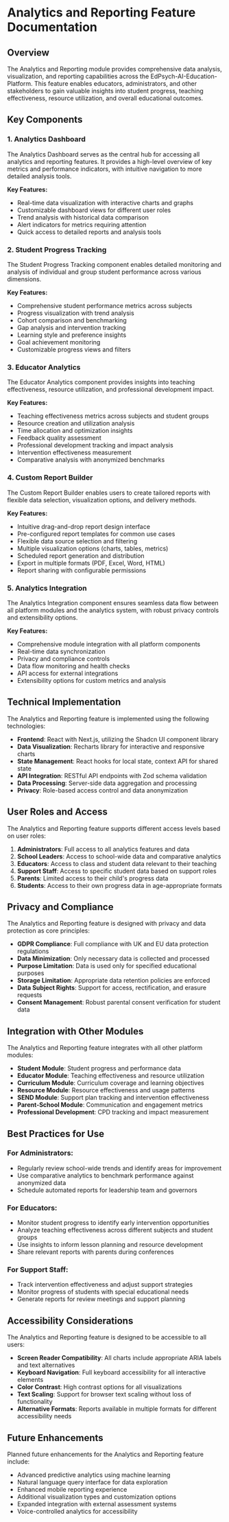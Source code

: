 # Analytics and Reporting Feature Documentation

## Overview

The Analytics and Reporting module provides comprehensive data analysis, visualization, and reporting capabilities across the EdPsych-AI-Education-Platform. This feature enables educators, administrators, and other stakeholders to gain valuable insights into student progress, teaching effectiveness, resource utilization, and overall educational outcomes.

## Key Components

### 1. Analytics Dashboard

The Analytics Dashboard serves as the central hub for accessing all analytics and reporting features. It provides a high-level overview of key metrics and performance indicators, with intuitive navigation to more detailed analysis tools.

**Key Features:**
- Real-time data visualization with interactive charts and graphs
- Customizable dashboard views for different user roles
- Trend analysis with historical data comparison
- Alert indicators for metrics requiring attention
- Quick access to detailed reports and analysis tools

### 2. Student Progress Tracking

The Student Progress Tracking component enables detailed monitoring and analysis of individual and group student performance across various dimensions.

**Key Features:**
- Comprehensive student performance metrics across subjects
- Progress visualization with trend analysis
- Cohort comparison and benchmarking
- Gap analysis and intervention tracking
- Learning style and preference insights
- Goal achievement monitoring
- Customizable progress views and filters

### 3. Educator Analytics

The Educator Analytics component provides insights into teaching effectiveness, resource utilization, and professional development impact.

**Key Features:**
- Teaching effectiveness metrics across subjects and student groups
- Resource creation and utilization analysis
- Time allocation and optimization insights
- Feedback quality assessment
- Professional development tracking and impact analysis
- Intervention effectiveness measurement
- Comparative analysis with anonymized benchmarks

### 4. Custom Report Builder

The Custom Report Builder enables users to create tailored reports with flexible data selection, visualization options, and delivery methods.

**Key Features:**
- Intuitive drag-and-drop report design interface
- Pre-configured report templates for common use cases
- Flexible data source selection and filtering
- Multiple visualization options (charts, tables, metrics)
- Scheduled report generation and distribution
- Export in multiple formats (PDF, Excel, Word, HTML)
- Report sharing with configurable permissions

### 5. Analytics Integration

The Analytics Integration component ensures seamless data flow between all platform modules and the analytics system, with robust privacy controls and extensibility options.

**Key Features:**
- Comprehensive module integration with all platform components
- Real-time data synchronization
- Privacy and compliance controls
- Data flow monitoring and health checks
- API access for external integrations
- Extensibility options for custom metrics and analysis

## Technical Implementation

The Analytics and Reporting feature is implemented using the following technologies:

- **Frontend**: React with Next.js, utilizing the Shadcn UI component library
- **Data Visualization**: Recharts library for interactive and responsive charts
- **State Management**: React hooks for local state, context API for shared state
- **API Integration**: RESTful API endpoints with Zod schema validation
- **Data Processing**: Server-side data aggregation and processing
- **Privacy**: Role-based access control and data anonymization

## User Roles and Access

The Analytics and Reporting feature supports different access levels based on user roles:

1. **Administrators**: Full access to all analytics features and data
2. **School Leaders**: Access to school-wide data and comparative analytics
3. **Educators**: Access to class and student data relevant to their teaching
4. **Support Staff**: Access to specific student data based on support roles
5. **Parents**: Limited access to their child's progress data
6. **Students**: Access to their own progress data in age-appropriate formats

## Privacy and Compliance

The Analytics and Reporting feature is designed with privacy and data protection as core principles:

- **GDPR Compliance**: Full compliance with UK and EU data protection regulations
- **Data Minimization**: Only necessary data is collected and processed
- **Purpose Limitation**: Data is used only for specified educational purposes
- **Storage Limitation**: Appropriate data retention policies are enforced
- **Data Subject Rights**: Support for access, rectification, and erasure requests
- **Consent Management**: Robust parental consent verification for student data

## Integration with Other Modules

The Analytics and Reporting feature integrates with all other platform modules:

- **Student Module**: Student progress and performance data
- **Educator Module**: Teaching effectiveness and resource utilization
- **Curriculum Module**: Curriculum coverage and learning objectives
- **Resource Module**: Resource effectiveness and usage patterns
- **SEND Module**: Support plan tracking and intervention effectiveness
- **Parent-School Module**: Communication and engagement metrics
- **Professional Development**: CPD tracking and impact measurement

## Best Practices for Use

### For Administrators:
- Regularly review school-wide trends and identify areas for improvement
- Use comparative analytics to benchmark performance against anonymized data
- Schedule automated reports for leadership team and governors

### For Educators:
- Monitor student progress to identify early intervention opportunities
- Analyze teaching effectiveness across different subjects and student groups
- Use insights to inform lesson planning and resource development
- Share relevant reports with parents during conferences

### For Support Staff:
- Track intervention effectiveness and adjust support strategies
- Monitor progress of students with special educational needs
- Generate reports for review meetings and support planning

## Accessibility Considerations

The Analytics and Reporting feature is designed to be accessible to all users:

- **Screen Reader Compatibility**: All charts include appropriate ARIA labels and text alternatives
- **Keyboard Navigation**: Full keyboard accessibility for all interactive elements
- **Color Contrast**: High contrast options for all visualizations
- **Text Scaling**: Support for browser text scaling without loss of functionality
- **Alternative Formats**: Reports available in multiple formats for different accessibility needs

## Future Enhancements

Planned future enhancements for the Analytics and Reporting feature include:

- Advanced predictive analytics using machine learning
- Natural language query interface for data exploration
- Enhanced mobile reporting experience
- Additional visualization types and customization options
- Expanded integration with external assessment systems
- Voice-controlled analytics for accessibility
